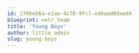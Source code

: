```yaml
---
id: 270beb6a-e1ae-4c70-9fc7-ed8aad0daed4
blueprint: netr_team
title: 'Young Boys'
author: little_admin
slug: young-boys
---
```

